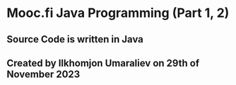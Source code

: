 # Mooc.fi Java Programming (Part 1, 2)
## Source Code is written in Java
## Created by Ilkhomjon Umaraliev on 29th of November 2023
